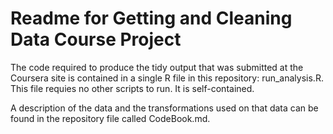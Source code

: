 Readme for Getting and Cleaning Data Course Project
===================================================

The code required to produce the tidy output that was submitted at the Coursera site is contained in a single R file in this repository: run_analysis.R. This file requies no other scripts to run. It is self-contained. 

A description of the data and the transformations used on that data can be found in the repository file called CodeBook.md.

